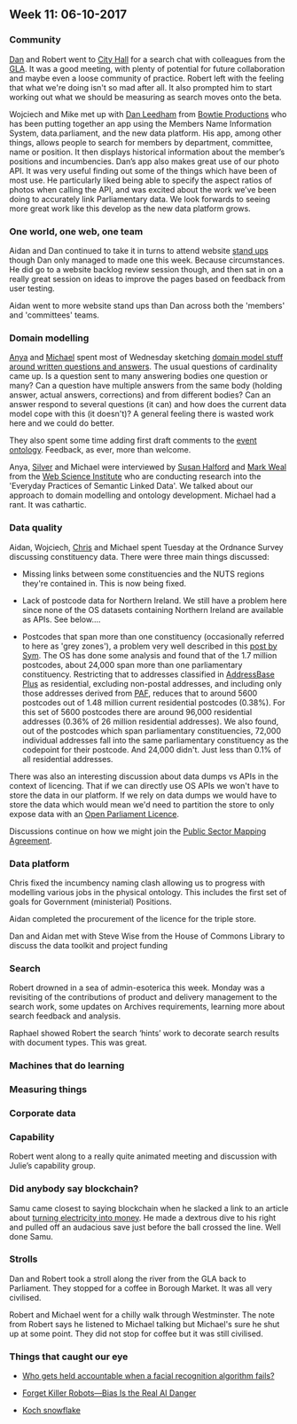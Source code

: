 ## Week 11: 06-10-2017

### Community

[Dan](https://twitter.com/dasbarrett) and Robert went to [City Hall](https://en.wikipedia.org/wiki/City_Hall,_London) for a search chat with colleagues from the [GLA](https://www.london.gov.uk/). It was a good meeting, with plenty of potential for future collaboration and maybe even a loose community of practice. Robert left with the feeling that what we're doing isn't so mad after all. It also prompted him to start working out what we should be measuring as search moves onto the beta. 

Wojciech and Mike met up with [Dan Leedham](https://twitter.com/danleedham) from [Bowtie Productions](http://www.bowtietv.com/) who has been putting together an app using the Members Name Information System, data.parliament, and the new data platform. His app, among other things, allows people to search for members by department, committee, name or position. It then displays historical information about the member’s positions and incumbencies. Dan’s app also makes great use of our photo API. It was very useful finding out some of the things which have been of most use. He particularly liked being able to specify the aspect ratios of photos when calling the API, and was excited about the work we’ve been doing to accurately link Parliamentary data. We look forwards to seeing more great work like this develop as the new data platform grows.

### One world, one web, one team

Aidan and Dan continued to take it in turns to attend website [stand ups](https://www.youtube.com/watch?v=fgXqDmhECxc) though Dan only managed to made one this week. Because circumstances. He did go to a website backlog review session though, and then sat in on a really great session on ideas to improve the pages based on feedback from user testing.

Aidan went to more website stand ups than Dan across both the 'members' and 'committees' teams.

### Domain modelling

[Anya](https://twitter.com/bitten_) and [Michael](https://twitter.com/fantasticlife) spent most of Wednesday sketching [domain model stuff around written questions and answers](https://github.com/ukparliament/domain-models/blob/master/Written%20questions/written-questions.pdf). The usual questions of cardinality came up. Is a question sent to many answering bodies one question or many? Can a question have multiple answers from the same body (holding answer, actual answers, corrections) and from different bodies? Can an answer respond to several questions (it can) and how does the current data model cope with this (it doesn't)? A general feeling there is wasted work here and we could do better.

They also spent some time adding first draft comments to the [event ontology](https://ukparliament.github.io/ontologies/event/event-ontology.html). Feedback, as ever, more than welcome.

Anya, [Silver](https://twitter.com/silveroliver) and Michael were interviewed by [Susan Halford](https://twitter.com/susanjhalford) and [Mark Weal](https://twitter.com/mark_weal) from the [Web Science Institute](https://www.southampton.ac.uk/wsi/index.page) who are conducting research into the 'Everyday Practices of Semantic Linked Data'. We talked about our approach to domain modelling and ontology development. Michael had a rant. It was cathartic.

### Data quality

Aidan, Wojciech, [Chris](https://twitter.com/chrisalcockdev) and Michael spent Tuesday at the Ordnance Survey discussing constituency data. There were three main things discussed:

* Missing links between some constituencies and the NUTS regions they're contained in. This is now being fixed.

* Lack of postcode data for Northern Ireland. We still have a problem here since none of the OS datasets containing Northern Ireland are available as APIs. See below....

* Postcodes that span more than one constituency (occasionally referred to here as 'grey zones'), a problem very well described in this [post by Sym](https://democracyclub.org.uk/blog/2017/03/20/4314-times-when-postcodes-arent-good-enough/). The OS has done some analysis and found that of the 1.7 million postcodes, about 24,000 span more than one parliamentary constituency. Restricting that to addresses classified in [AddressBase Plus](https://www.ordnancesurvey.co.uk/business-and-government/products/addressbase-products.html) as residential, excluding non-postal addresses, and including only those addresses derived from [PAF](http://www.royalmail.com/business/services/marketing/data-optimisation/paf), reduces that to around 5600 postcodes out of 1.48 million current residential postcodes (0.38%). For this set of 5600 postcodes there are around 96,000 residential addresses (0.36% of 26 million residential addresses). We also found, out of the postcodes which span parliamentary constituencies, 72,000 individual addresses fall into the same parliamentary constituency as the codepoint for their postcode. And 24,000 didn't. Just less than 0.1% of all residential addresses.

There was also an interesting discussion about data dumps vs APIs in the context of licencing. That if we can directly use OS APIs we won't have to store the data in our platform. If we rely on data dumps we would have to store the data which would mean we'd need to partition the store to only expose data with an [Open Parliament Licence](https://www.parliament.uk/site-information/copyright-parliament/open-parliament-licence/).

Discussions continue on how we might join the [Public Sector Mapping Agreement](https://www.ordnancesurvey.co.uk/business-and-government/public-sector/mapping-agreements/public-sector-mapping-agreement.html).

### Data platform

Chris fixed the incumbency naming clash allowing us to progress with modelling various jobs in the physical ontology. This includes the first set of goals for Government (ministerial) Positions.

Aidan completed the procurement of the licence for the triple store.

Dan and Aidan met with Steve Wise from the House of Commons Library to discuss the data toolkit and project funding

### Search

Robert drowned in a sea of admin-esoterica this week. Monday was a revisiting of the contributions of product and delivery management to the search work, some updates on Archives requirements, learning more about search feedback and analysis. 

Raphael showed Robert the search ‘hints’ work to decorate search results with document types. This was great.



### Machines that do learning



### Measuring things



### Corporate data



### Capability

Robert went along to a really quite animated meeting and discussion with Julie’s capability group.

### Did anybody say blockchain?

Samu came closest to saying blockchain when he slacked a link to an article about [turning electricity into money](https://spectrum.ieee.org/computing/networks/why-the-biggest-bitcoin-mines-are-in-china). He made a dextrous dive to his right and pulled off an audacious save just before the ball crossed the line. Well done Samu.

### Strolls

Dan and Robert took a stroll along the river from the GLA back to Parliament. They stopped for a coffee in Borough Market. It was all very civilised.

Robert and Michael went for a chilly walk through Westminster. The note from Robert says he listened to Michael talking but Michael's sure he shut up at some point. They did not stop for coffee but it was still civilised.

### Things that caught our eye

* [Who gets held accountable when a facial recognition algorithm fails?](https://medium.com/@ellenbroad/who-do-we-hold-accountable-when-facial-recognition-algorithms-fail-47feba3aae92)

* [Forget Killer Robots—Bias Is the Real AI Danger](https://www.technologyreview.com/s/608986/forget-killer-robotsbias-is-the-real-ai-danger/)

* [Koch snowflake](https://en.wikipedia.org/wiki/Koch_snowflake#/media/File:Kochsim.gif)